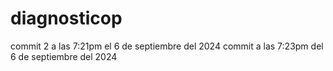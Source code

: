 # diagnosticop
commit 2 a las 7:21pm el 6 de septiembre del 2024
commit a las 7:23pm del 6 de septiembre del 2024
